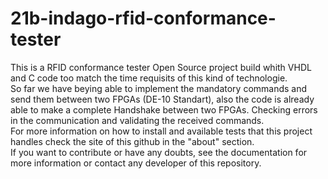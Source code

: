 # 21b-indago-rfid-conformance-tester

This is a RFID conformance tester Open Source project build whith VHDL and C code too match the time requisits of this kind of technologie.  
So far we have beying able to implement the mandatory commands and send them between two FPGAs (DE-10 Standart), also the code is already able to make a complete Handshake between two FPGAs. Checking errors in the communication and validating the received commands.  
For more information on how to install and available tests that this project handles check the site of this github in the "about" section.  
If you want to contribute or have any doubts, see the documentation for more information or contact any developer of this repository.